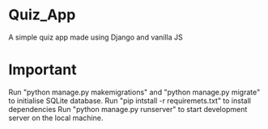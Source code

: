 # Quiz_App
A simple quiz app made using Django and vanilla JS

# Important 
Run "python manage.py makemigrations" and "python manage.py migrate" to initialise SQLite database.
Run "pip intstall -r requiremets.txt" to install dependencies
Run "python manage.py runserver" to start development server on the local machine.
